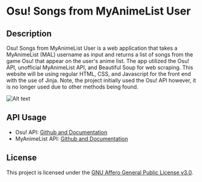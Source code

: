 # Osu! Songs from MyAnimeList User

## Description

Osu! Songs from MyAnimeList User is a web application that takes a MyAnimeList (MAL) username as input and returns a list of songs from the game Osu! that appear on the user's anime list. The app utilized the Osu! API, unofficial MyAnimeList API, and Beautiful Soup for web scraping. This website will be using regular HTML, CSS, and Javascript for the front end with the use of Jinja. Note, the project initially used the Osu! API however, it is no longer used due to other methods being found.

![Alt text](image.png)

## API Usage

- Osu! API: [Github and Documentation](https://github.com/circleguard/ossapi)
- MyAnimeList API: [Github and Documentation](https://github.com/darenliang/mal-api)

## License

This project is licensed under the [GNU Affero General Public License v3.0](LICENSE).
